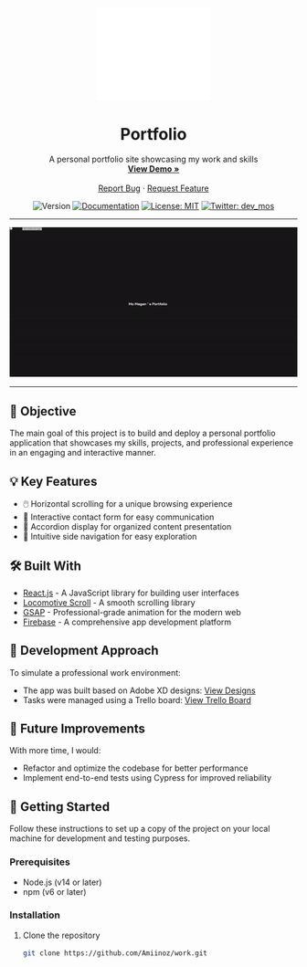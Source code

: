<div align="center">
  <img src="/src/assets/logo_white.svg" alt="Project Logo" width="200">
</div>

<h1 align="center">Portfolio</h1>

<p align="center">
  A personal portfolio site showcasing my work and skills
  <br />
  <a href="https://www.momagan.com"><strong>View Demo »</strong></a>
  <br />
  <br />
  <a href="https://github.com/Amiinoz/work/issues">Report Bug</a>
  ·
  <a href="https://github.com/Amiinoz/work/discussions/1">Request Feature</a>
</p>

<div align="center">

![Version](https://img.shields.io/badge/version-0.1.0-blue.svg?cacheSeconds=2592000)
[![Documentation](https://img.shields.io/badge/documentation-yes-brightgreen.svg)](https://www.momagan.com)
[![License: MIT](https://img.shields.io/badge/License-MIT-yellow.svg)](#license)
[![Twitter: dev_mos](https://img.shields.io/twitter/follow/dev_mos.svg?style=social)](https://twitter.com/dev_mos)

</div>

---

<p align="center">
  <img src="/src/assets/workxd.gif" alt="Project Demo" width="600">
</p>

---

## 🎯 Objective

The main goal of this project is to build and deploy a personal portfolio application that showcases my skills, projects, and professional experience in an engaging and interactive manner.

## 💡 Key Features

- 🖱️ Horizontal scrolling for a unique browsing experience
- 📝 Interactive contact form for easy communication
- 🔽 Accordion display for organized content presentation
- 🧭 Intuitive side navigation for easy exploration

## 🛠️ Built With

- [React.js](https://reactjs.org/) - A JavaScript library for building user interfaces
- [Locomotive Scroll](https://locomotivemtl.github.io/locomotive-scroll/) - A smooth scrolling library
- [GSAP](https://greensock.com/gsap/) - Professional-grade animation for the modern web
- [Firebase](https://firebase.google.com/) - A comprehensive app development platform

## 💼 Development Approach

To simulate a professional work environment:

- The app was built based on Adobe XD designs: [View Designs](/src/assets/portfolioxd.png)
- Tasks were managed using a Trello board: [View Trello Board](/src/assets/trello.png)

## 🔄 Future Improvements

With more time, I would:

- Refactor and optimize the codebase for better performance
- Implement end-to-end tests using Cypress for improved reliability

## 🚀 Getting Started

Follow these instructions to set up a copy of the project on your local machine for development and testing purposes.

### Prerequisites

- Node.js (v14 or later)
- npm (v6 or later)

### Installation

1. Clone the repository
   ```sh
   git clone https://github.com/Amiinoz/work.git
